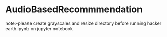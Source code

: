 # AudioBasedRecommmendation
note:-please create grayscales and resize directory before running hacker earth.ipynb on jupyter notebook
